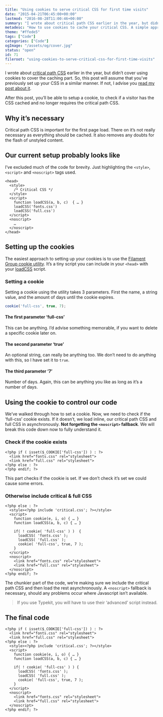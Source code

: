 ```yaml
---
title: "Using cookies to serve critical CSS for first time visits"
date: "2015-04-21T06:45:00+00:00"
lastmod: "2016-08-28T11:00:46+00:00"
summary: "I wrote about critical path CSS earlier in the year, but didn’t cover using cookies to cover the caching part. So, this post will assume that you’ve previously set up your CSS in a similar manner. If not, I advise you read my post about it.After this post, you’ll be able to setup a cookie, to check if a visitor has the CSS cached and no longer requires the critical path CSS."
metadesc: "How to use cookies to cache your critical CSS. A simple approach involving making your CSS asynchronous, applying a cookie and checking for it."
theme: "#ffede5"
tags: ["Code"]
categories: ["Code"]
ogImage: "/assets/og/cover.jpg"
status: "open"
id: 71
fileroot: "using-cookies-to-serve-critical-css-for-first-time-visits"
---
```


I wrote about [critical path CSS](http://iamsteve.me/blog/entry/critical-asynchronous-css) earlier in the year, but didn’t cover using cookies to cover the caching part. So, this post will assume that you’ve previously set up your CSS in a similar manner. If not, I advise you [read my post about it](http://iamsteve.me/blog/entry/critical-asynchronous-css).

After this post, you’ll be able to setup a cookie, to check if a visitor has the CSS cached and no longer requires the critical path CSS.

## Why it’s necessary
Critical path CSS is important for the first page load. There on it’s not really necessary as everything should be cached. It also removes any doubts for the flash of unstyled content.

## Our current setup probably looks like
I’ve excluded much of the code for brevity. Just highlighting the `<style>`, `<script>` and `<noscript>` tags used.

```{.language-markup .language-javascript}
<head>
  <style>
    /* Critical CSS */
  </style>
  <script>
    function loadCSS(a, b, c)  { … }
    loadCSS('fonts.css')
    loadCSS('full.css')
  </script>
  <noscript>
    …
  </noscript>
</head>
```

## Setting up the cookies
The easiest approach to setting up your cookies is to use the [Filament Group cookie utility](https://github.com/filamentgroup/cookie). It’s a tiny script you can include in your `<head>` with your [loadCSS](https://github.com/filamentgroup/loadCSS) script.

### Setting a cookie
Setting a cookie using the utility takes 3 parameters. First the name, a string value, and the amount of days until the cookie expires.

```javascript
cookie('full-css', true, 7);
```

#### The first parameter ‘full-css’
This can be anything. I’d advise something memorable, if you want to delete a specific cookie later on. 

#### The second parameter ‘true’
An optional string, can really be anything too. We don’t need to do anything with this, so I have set it to `true`.

#### The third parameter ‘7’
Number of days. Again, this can be anything you like as long as it’s a number of days. 

## Using the cookie to control our code
We’ve walked through how to set a cookie. Now, we need to check if the ‘full-css’ cookie exists. If it doesn’t, we load inline, our critical path CSS and full CSS in asynchronously. **Not forgetting the `<noscript>` fallback**.  We will break this code down now to fully understand it.

### Check if the cookie exists

```{.language-php .language-markup}
<?php if ( isset($_COOKIE['full-css']) ) : ?>
  <link href="fonts.css" rel="stylesheet">
  <link href="full.css" rel="stylesheet">
<?php else : ?>
<?php endif; ?>
```

This part checks if the cookie is set. If we don’t check it’s set we could cause some errors.

### Otherwise include critical & full CSS
```{.language-php .language-markup}
<?php else : ?>
  <style><?php include 'critical.css'; ?></style>
  <script>
    function cookie(e, i, o) { … }
    function loadCSS(a, b, c) { … }

    if( ! cookie( 'full-css' ) )  {
      loadCSS( 'fonts.css' );
      loadCSS( 'full.css' );
      cookie( 'full-css', true, 7 );
    }
  </script>
  <noscript>
    <link href="fonts.css" rel="stylesheet">
    <link href="full.css" rel="stylesheet">
  </noscript>
<?php endif; ?>
```

The chunkier part of the code, we’re making sure we include the critical path CSS and then load the rest asynchronously. A `<noscript>` fallback is necessary, should any problems occur where Javascript isn’t available.

> If you use Typekit, you will have to use their ‘advanced’ script instead.

## The final code
```{.language-markup .language-php .language-javascript}
<?php if ( isset($_COOKIE['full-css']) ) : ?>
  <link href="fonts.css" rel="stylesheet">
  <link href="full.css" rel="stylesheet">
<?php else : ?>
  <style><?php include 'critical.css'; ?></style>
  <script>
    function cookie(e, i, o) { … }
    function loadCSS(a, b, c) { … }

    if( ! cookie( 'full-css' ) ) {
      loadCSS( 'fonts.css' );
      loadCSS( 'full.css' );
      cookie( 'full-css', true, 7 );
    }
  </script>
  <noscript>
    <link href="fonts.css" rel="stylesheet">
    <link href="full.css" rel="stylesheet">
  </noscript>
<?php endif; ?>
```
